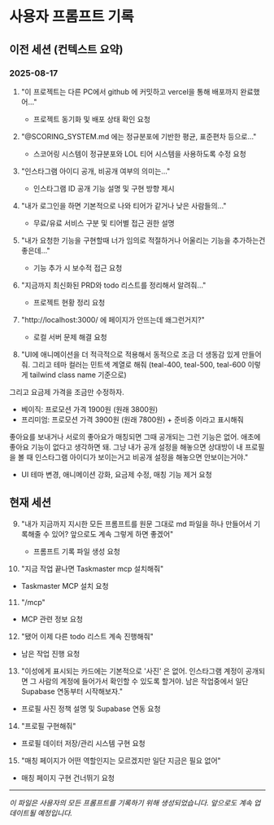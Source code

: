 # 사용자 프롬프트 기록

## 이전 세션 (컨텍스트 요약)

### 2025-08-17

1. "이 프로젝트는 다른 PC에서 github 에 커밋하고 vercel을 통해 배포까지 완료했어..."
   - 프로젝트 동기화 및 배포 상태 확인 요청

2. "@SCORING_SYSTEM.md 에는 정규분포에 기반한 평균, 표준편차 등으로..."
   - 스코어링 시스템이 정규분포와 LOL 티어 시스템을 사용하도록 수정 요청

3. "인스타그램 아이디 공개, 비공개 여부의 의미는..."
   - 인스타그램 ID 공개 기능 설명 및 구현 방향 제시

4. "내가 로그인을 하면 기본적으로 나와 티어가 같거나 낮은 사람들의..."
   - 무료/유료 서비스 구분 및 티어별 접근 권한 설명

5. "내가 요청한 기능을 구현할때 너가 임의로 적절하거나 어울리는 기능을 추가하는건 좋은데..."
   - 기능 추가 시 보수적 접근 요청

6. "지금까지 최신화된 PRD와 todo 리스트를 정리해서 알려줘..."
   - 프로젝트 현황 정리 요청

7. "http://localhost:3000/ 에 페이지가 안뜨는데 왜그런거지?"
   - 로컬 서버 문제 해결 요청

8. "UI에 애니메이션을 더 적극적으로 적용해서 동적으로 조금 더 생동감 있게 만들어줘. 그리고 테마 컬러는 민트색 계열로 해줘 (teal-400, teal-500, teal-600 이렇게 tailwind class name 기준으로) 

그리고 요금제 가격을 조금만 수정하자. 
- 베이직: 프로모션 가격 1900원 (원래 3800원)
- 프리미엄: 프로모션 가격 3900원 (원래 7800원) + 준비중 이라고 표시해줘

좋아요를 보내거나 서로의 좋아요가 매칭되면 그때 공개되는 그런 기능은 없어. 애초에 좋아요 기능이 없다고 생각하면 돼. 그냥 내가 공개 설정을 해놓으면 상대방이 내 프로필을 볼 때 인스타그램 아이디가 보이는거고 비공개 설정을 해놓으면 안보이는거야."
   - UI 테마 변경, 애니메이션 강화, 요금제 수정, 매칭 기능 제거 요청

## 현재 세션

9. "내가 지금까지 지시한 모든 프롬프트를 원문 그대로 md 파일을 하나 만들어서 기록해줄 수 있어? 앞으로도 계속 그렇게 하면 좋겠어"
   - 프롬프트 기록 파일 생성 요청

10. "지금 작업 끝나면 Taskmaster mcp 설치해줘"
   - Taskmaster MCP 설치 요청

11. "/mcp"
   - MCP 관련 정보 요청

12. "됐어 이제 다른 todo 리스트 계속 진행해줘"
   - 남은 작업 진행 요청

13. "이성에게 표시되는 카드에는 기본적으로 '사진' 은 없어. 인스타그램 계정이 공개되면 그 사람의 계정에 들어가서 확인할 수 있도록 할거야. 남은 작업중에서 일단 Supabase 연동부터 시작해보자."
   - 프로필 사진 정책 설명 및 Supabase 연동 요청

14. "프로필 구현해줘"
   - 프로필 데이터 저장/관리 시스템 구현 요청

15. "매칭 페이지가 어떤 역할인지는 모르겠지만 일단 지금은 필요 없어"
   - 매칭 페이지 구현 건너뛰기 요청

---

*이 파일은 사용자의 모든 프롬프트를 기록하기 위해 생성되었습니다.*
*앞으로도 계속 업데이트될 예정입니다.*